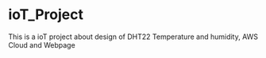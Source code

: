 # ioT_Project
This is a ioT project about design of DHT22 Temperature and humidity, AWS Cloud and Webpage
